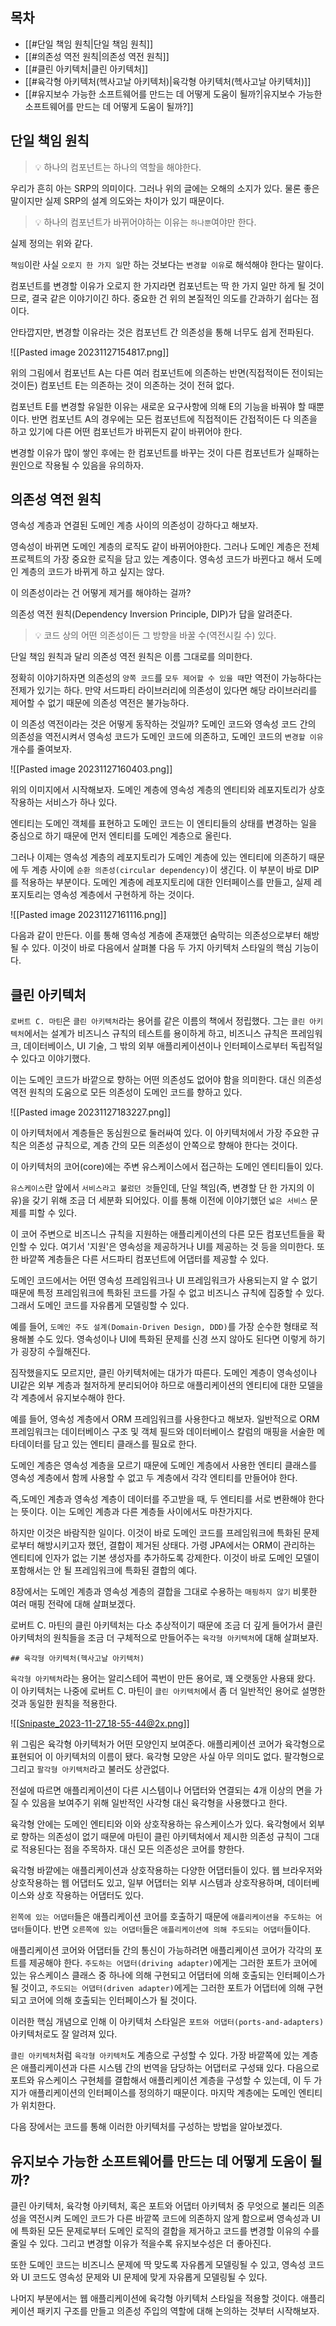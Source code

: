 
## 목차

-  [[#단일 책임 원칙|단일 책임 원칙]]
-  [[#의존성 역전 원칙|의존성 역전 원칙]]
-  [[#클린 아키텍처|클린 아키텍처]]
-  [[#육각형 아키텍처(헥사고날 아키텍처)|육각형 아키텍처(헥사고날 아키텍처)]]
-  [[#유지보수 가능한 소프트웨어를 만드는 데 어떻게 도움이 될까?|유지보수 가능한 소프트웨어를 만드는 데 어떻게 도움이 될까?]]


## 단일 책임 원칙
> 💡 하나의 컴포넌트는 하나의 역할을 해야한다.

우리가 흔히 아는 SRP의 의미이다. 그러나 위의 글에는 오해의 소지가 있다. 물론 좋은 말이지만 실제 SRP의 설계 의도와는 차이가 있기 때문이다.

> 💡 하나의 컴포넌트가 바뀌어야하는 이유는 `하나뿐`여야만 한다.

실제 정의는 위와 같다.

`책임`이란 사실 `오로지 한 가지 일`만 하는 것보다는 `변경할 이유`로 해석해야 한다는 말이다.

컴포넌트를 변경할 이유가 오로지 한 가지라면 컴포넌트는 딱 한 가지 일만 하게 될 것이므로, 결국 같은 이야기이긴 하다. 중요한 건 위의 본질적인 의도를 간과하기 쉽다는 점이다.

안타깝지만, 변경할 이유라는 것은 컴포넌트 간 의존성을 통해 너무도 쉽게 전파된다.

![[Pasted image 20231127154817.png]]

위의 그림에서 컴포넌트 A는 다른 여러 컴포넌트에 의존하는 반면(직접적이든 전이되는 것이든) 컴포넌트 E는 의존하는 것이 의존하는 것이 전혀 없다.

컴포넌트 E를 변경할 유일한 이유는 새로운 요구사항에 의해 E의 기능을 바꿔야 할 때뿐이다. 반면 컴포넌트 A의 경우에는 모든 컴포넌트에 직접적이든 간접적이든 다 의존을 하고 있기에 다른 어떤 컴포넌트가 바뀌든지 같이 바뀌어야 한다.

변경할 이유가 많이 쌓인 후에는 한 컴포넌트를 바꾸는 것이 다른 컴포넌트가 실패하는 원인으로 작용될 수 있음을 유의하자.

## 의존성 역전 원칙
영속성 계층과 연결된 도메인 계층 사이의 의존성이 강하다고 해보자.

영속성이 바뀌면 도메인 계층의 로직도 같이 바뀌어야한다. 그러나 도메인 계층은 전체 프로젝트의 가장 중요한 로직을 담고 있는 계층이다. 영속성 코드가 바뀐다고 해서 도메인 계층의 코드가 바뀌게 하고 싶지는 않다.

이 의존성이라는 건 어떻게 제거를 해야하는 걸까?

의존성 역전 원칙(Dependency Inversion Principle, DIP)가 답을 알려준다.

> 💡 코드 상의 어떤 의존성이든 그 방향을 바꿀 수(역전시킬 수) 있다.

단일 책임 원칙과 달리 의존성 역전 원칙은 이름 그대로를 의미한다.

정확히 이야기하자면 의존성의 `양쪽 코드`를 `모두 제어할 수 있을 때`만 역전이 가능하다는 전제가 있기는 하다.
만약 서드파티 라이브러리에 의존성이 있다면 해당 라이브러리를 제어할 수 없기 때문에 의존성 역전은 불가능하다.

이 의존성 역전이라는 것은 어떻게 동작하는 것일까? 도메인 코드와 영속성 코드 간의 의존성을 역전시켜서 영속성 코드가 도메인 코드에 의존하고, 도메인 코드의 `변경할 이유` 개수를 줄여보자.

![[Pasted image 20231127160403.png]]

위의 이미지에서 시작해보자. 도메인 계층에 영속성 계층의 엔티티와 레포지토리가 상호작용하는 서비스가 하나 있다.

엔티티는 도메인 객체를 표현하고 도메인 코드는 이 엔티티들의 상태를 변경하는 일을 중심으로 하기 때문에 먼저 엔티티를 도메인 계층으로 올린다.

그러나 이제는 영속성 계층의 레포지토리가 도메인 계층에 있는 엔티티에 의존하기 때문에 두 계층 사이에 `순환 의존성(circular dependency)`이 생긴다. 이 부분이 바로 DIP를 적용하는 부분이다. 도메인 계층에 레포지토리에 대한 인터페이스를 만들고, 실제 레포지토리는 영속성 계층에서 구현하게 하는 것이다.

![[Pasted image 20231127161116.png]]

다음과 같이 만든다. 이를 통해 영속성 계층에 존재했던 숨막히는 의존성으로부터 해방될 수 있다. 이것이 바로 다음에서 살펴볼 다음 두 가지 아키텍처 스타일의 핵심 기능이다.

## 클린 아키텍처
`로버트 C. 마틴`은 `클린 아키텍처`라는 용어를 같은 이름의 책에서 정립했다. 그는 `클린 아키텍처`에서는 설계가 비즈니스 규칙의 테스트를 용이하게 하고, 비즈니스 규칙은 프레임워크, 데이터베이스, UI 기술, 그 밖의 외부 애플리케이션이나 인터페이스로부터 독립적일 수 있다고 이야기했다.

이는 도메인 코드가 바깥으로 향하는 어떤 의존성도 없어야 함을 의미한다. 대신 의존성 역전 원칙의 도움으로 모든 의존성이 도메인 코드를 향하고 있다.

![[Pasted image 20231127183227.png]]

이 아키텍처에서 계층들은 동심원으로 둘러싸여 있다. 이 아키텍처에서 가장 주요한 규칙은 의존성 규칙으로, 계층 간의 모든 의존성이 안쪽으로 향해야 한다는 것이다.

이 아키텍처의 코어(core)에는 주변 유스케이스에서 접근하는 도메인 엔티티들이 있다.

`유스케이스`란 앞에서 `서비스라고 불렀던 것`들인데, 단일 책임(즉, 변경할 단 한 가지의 이유)을 갖기 위해 조금 더 세분화 되어있다. 이를 통해 이전에 이야기했던 `넓은 서비스` 문제를 피할 수 있다. 

이 코어 주변으로 비즈니스 규칙을 지원하는 애플리케이션의 다른 모든 컴포넌트들을 확인할 수 있다. 여기서 '지원'은 영속성을 제공하거나 UI를 제공하는 것 등을 의미한다. 또한 바깥쪽 계층들은 다른 서드파티 컴포넌트에 어댑터를 제공할 수 있다.

도메인 코드에서는 어떤 영속성 프레임워크나 UI 프레임워크가 사용되는지 알 수 없기 때문에 특정 프레임워크에 특화된 코드를 가질 수 없고 비즈니스 규칙에 집중할 수 있다. 그래서 도메인 코드를 자유롭게 모델링할 수 있다.

예를 들어, `도메인 주도 설계(Domain-Driven Design, DDD)`를 가장 순수한 형태로 적용해볼 수도 있다. 영속성이나 UI에 특화된 문제를 신경 쓰지 않아도 된다면 이렇게 하기가 굉장히 수월해진다.

짐작했을지도 모르지만, 클린 아키텍처에는 대가가 따른다. 도메인 계층이 영속성이나 UI같은 외부 계층과 철저하게 분리되어야 하므로 애플리케이션의 엔티티에 대한 모델을 각 계층에서 유지보수해야 한다.

예를 들어, 영속성 계층에서 ORM 프레임워크를 사용한다고 해보자. 일반적으로 ORM 프레임워크는 데이터베이스 구조 및 객체 필드와 데이터베이스 칼럼의 매핑을 서술한 메타데이터를 담고 있는 엔티티 클래스를 필요로 한다. 

도메인 계층은 영속성 계층을 모르기 때문에 도메인 계층에서 사용한 엔티티 클래스를 영속성 계층에서 함께 사용할 수 없고 두 계층에서 각각 엔티티를 만들어야 한다.

즉,도메인 계층과 영속성 계층이 데이터를 주고받을 때, 두 엔티티를 서로 변환해야 한다는 뜻이다. 이는 도메인 계층과 다른 계층들 사이에서도 마찬가지다.

하지만 이것은 바람직한 일이다. 이것이 바로 도메인 코드를 프레임워크에 특화된 문제로부터 해방시키고자 했던, 결합이 제거된 상태다. 가령 JPA에서는 ORM이 관리하는 엔티티에 인자가 없는 기본 생성자를 추가하도록 강제한다. 이것이 바로 도메인 모델이 포함해서는 안 될 프레임워크에 특화된 결합의 예다.

8장에서는 도메인 계층과 영속성 계층의 결합을 그대로 수용하는 `매핑하지 않기` 비롯한 여러 매핑 전략에 대해 살펴보겠다.

로버트 C. 마틴의 클린 아키텍처는 다소 추상적이기 때문에 조금 더 깊게 들어가서 클린 아키텍처의 원칙들을 조금 더 구체적으로 만들어주는 `육각형 아키텍처`에 대해 살펴보자.


	## 육각형 아키텍처(헥사고날 아키텍처)
`육각형 아키텍처`라는 용어는 알리스테어 콕번이 만든 용어로, 꽤 오랫동안 사용돼 왔다. 이 아키텍처는 나중에 로버트 C. 마틴이 `클린 아키텍처`에서 좀 더 일반적인 용어로 설명한 것과 동일한 원칙을 적용한다.

![[Snipaste_2023-11-27_18-55-44@2x.png]]

위 그림은 육각형 아키텍처가 어떤 모양인지 보여준다. 애플리케이션 코어가 육각형으로 표현되어 이 아키텍처의 이름이 됐다. 육각형 모양은 사실 아무 의미도 없다. 팔각형으로 그리고 `팔각형 아키텍처`라고 불러도 상관없다.

전설에 따르면 애플리케이션이 다른 시스템이나 어댑터와 연결되는 4개 이상의 면을 가질 수 있음을 보여주기 위해 일반적인 사각형 대신 육각형을 사용했다고 한다.

육각형 안에는 도메인 엔티티와 이와 상호작용하는 유스케이스가 있다. 육각형에서 외부로 향하는 의존성이 없기 때문에 마틴이 클린 아키텍처에서 제시한 의존성 규칙이 그대로 적용된다는 점을 주목하자. 대신 모든 의존성은 코어를 향한다.

육각형 바깥에는 애플리케이션과 상호작용하는 다양한 어댑터들이 있다. 웹 브라우저와 상호작용하는 웹 어댑터도 있고, 일부 어댑터는 외부 시스템과 상호작용하며, 데이터베이스와 상호 작용하는 어댑터도 있다.

`왼쪽에 있는 어댑터`들은 애플리케이션 코어를 호출하기 때문에 `애플리케이션을 주도하는 어댑터`들이다. 반면 `오른쪽에 있는 어댑터`들은 `애플리케이션에 의해 주도되는 어댑터`들이다.

애플리케이션 코어와 어댑터들 간의 통신이 가능하려면 애플리케이션 코어가 각각의 포트를 제공해야 한다. 
`주도하는 어댑터(driving adapter)`에게는 그러한 포트가 코어에 있는 유스케이스 클래스 중 하나에 의해 구현되고 어댑터에 의해 호출되는 인터페이스가 될 것이고, `주도되는 어댑터(driven adapter)`에게는 그러한 포트가 어댑터에 의해 구현되고 코어에 의해 호출되는 인터페이스가 될 것이다.

이러한 핵심 개념으로 인해 이 아키텍처 스타일은 `포트와 어댑터(ports-and-adapters)` 아키텍처로도 잘 알려져 있다. 

`클린 아키텍처`처럼 `육각형 아키텍처`도 계층으로 구성할 수 있다. 가장 바깥쪽에 있는 계층은 애플리케이션과 다른 시스템 간의 번역을 담당하는 어댑터로 구성돼 있다. 다음으로 포트와 유스케이스 구현체를 결합해서 애플리케이션 계층을 구성할 수 있는데, 이 두 가지가 애플리케이션의 인터페이스를 정의하기 때문이다. 마지막 계층에는 도메인 엔티티가 위치한다.

다음 장에서는 코드를 통해 이러한 아키텍처를 구성하는 방법을 알아보겠다.

## 유지보수 가능한 소프트웨어를 만드는 데 어떻게 도움이 될까?
클린 아키텍처, 육각형 아키텍처, 혹은 포트와 어댑터 아키텍처 중 무엇으로 불리든 의존성을 역전시켜 도메인 코드가 다른 바깥쪽 코드에 의존하지 않게 함으로써 영속성과 UI에 특화된 모든 문제로부터 도메인 로직의 결합을 제거하고 코드를 변경할 이유의 수를 줄일 수 있다. 그리고 변경할 이유가 적을수록 유지보수성은 더 좋아진다.

또한 도메인 코드는 비즈니스 문제에 딱 맞도록 자유롭게 모델링될 수 있고, 영속성 코드와 UI 코드도 영속성 문제와 UI 문제에 맞게 자유롭게 모델링될 수 있다.

나머지 부분에서는 웹 애플리케이션에 육각형 아키텍처 스타일을 적용할 것이다. 애플리케이션 패키지 구조를 만들고 의존성 주입의 역할에 대해 논의하는 것부터 시작해보자.